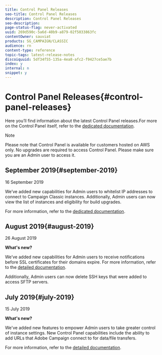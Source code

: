 ```yaml
---
title: Control Panel Releases
seo-title: Control Panel Releases
description: Control Panel Releases
seo-description: 
page-status-flag: never-activated
uuid: 269d590c-5a6d-40b9-a879-02f5033863fc
contentOwner: sauviat
products: SG_CAMPAIGN/CLASSIC
audience: rn
content-type: reference
topic-tags: latest-release-notes
discoiquuid: 5df34f55-135a-4ea8-afc2-f9427ce5ae7b
index: y
internal: n
snippet: y
---
```


# Control Panel Releases{#control-panel-releases}

Here you’ll find information about the latest Control Panel releases.
​
For more on the Control Panel itself, refer to the [dedicated documentation](https://helpx.adobe.com/campaign/kb/control-panel.html).

>[!NOTE]
>
>Please note that Control Panel is available for customers hosted on AWS only. No upgrades are required to access Control Panel. Please make sure you are an Admin user to access it.

## September 2019{#september-2019}

16 September 2019

We’ve added new capabilities for Admin users to whitelist IP addresses to connect to Campaign Classic instances.
Additionally, Admin users can now view the list of instances and eligibility for build upgrades.

For more information, refer to the [dedicated documentation](https://helpx.adobe.com/campaign/kb/control-panel-instance-settings.html).

## August 2019{#august-2019}

26 August 2019

**What's new?**

We’ve added new capabilities for Admin users to receive notifications before SSL certificates for their domains expire. For more information, refer to the [detailed documentation](https://helpx.adobe.com/campaign/kb/control-panel-subdomains-certificates.html).

Additionally, Admin users can now delete SSH keys that were added to access SFTP servers.

## July 2019{#july-2019}

15 July 2019

**What's new?**

We've added new features to empower Admin users to take greater control of instance settings. New Control Panel capabilities include the ability to add URLs that Adobe Campaign connect to for data/file transfers.

For more information, refer to the [detailed documentation](https://helpx.adobe.com/campaign/kb/control-panel-instance-settings.html).
